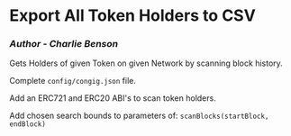 # Export All Token Holders to CSV

### _Author - Charlie Benson_

Gets Holders of given Token on given Network by scanning block history.

Complete `config/congig.json` file.

Add an ERC721 and ERC20 ABI's to scan token holders.

Add chosen search bounds to parameters of:
`scanBlocks(startBlock, endBlock)`
